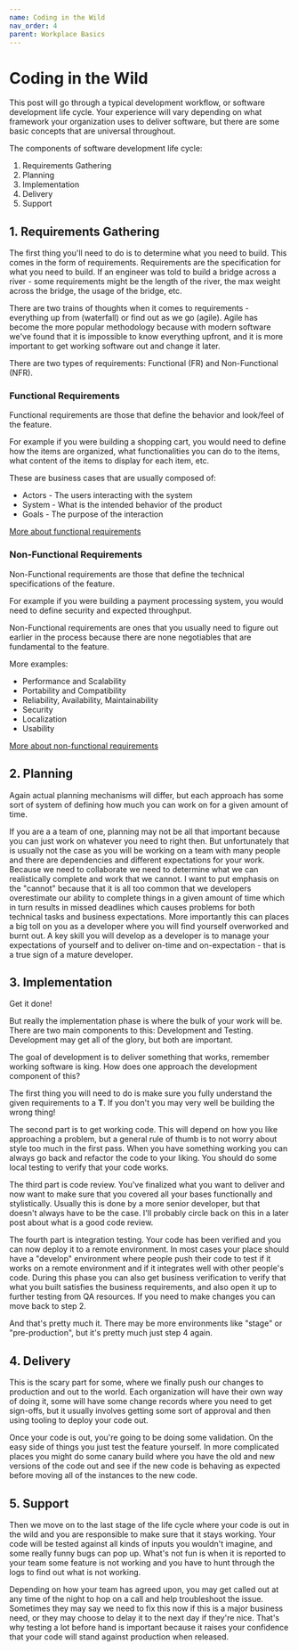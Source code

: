 ```yaml
---
name: Coding in the Wild
nav_order: 4
parent: Workplace Basics
---
```


# Coding in the Wild

This post will go through a typical development workflow, or software development life cycle. Your experience will vary depending on what framework your organization uses to deliver software, but there are some basic concepts that are universal throughout.

The components of software development life cycle:

1. Requirements Gathering
2. Planning
3. Implementation
4. Delivery
5. Support

## 1. Requirements Gathering

The first thing you'll need to do is to determine what you need to build. This comes in the form of requirements. Requirements are the specification for what you need to build. If an engineer was told to build a bridge across a river - some requirements might be the length of the river, the max weight across the bridge, the usage of the bridge, etc.

There are two trains of thoughts when it comes to requirements - everything up from (waterfall) or find out as we go (agile). Agile has become the more popular methodology because with modern software we've found that it is impossible to know everything upfront, and it is more important to get working software out and change it later.

There are two types of requirements: Functional (FR) and Non-Functional (NFR).

### Functional Requirements

Functional requirements are those that define the behavior and look/feel of the feature.

For example if you were building a shopping cart, you would need to define how the items are organized, what functionalities you can do to the items, what content of the items to display for each item, etc. 

These are business cases that are usually composed of:
* Actors - The users interacting with the system
* System - What is the intended behavior of the product
* Goals - The purpose of the interaction

[More about functional requirements](https://www.altexsoft.com/blog/business/functional-and-non-functional-requirements-specification-and-types/)

### Non-Functional Requirements

Non-Functional requirements are those that define the technical specifications of the feature.

For example if you were building a payment processing system, you would need to define security and expected throughput.

Non-Functional requirements are ones that you usually need to figure out earlier in the process because there are none negotiables that are fundamental to the feature.

More examples:

* Performance and Scalability
* Portability and Compatibility
* Reliability, Availability, Maintainability
* Security
* Localization
* Usability

[More about non-functional requirements](https://www.altexsoft.com/blog/non-functional-requirements/)

## 2. Planning

Again actual planning mechanisms will differ, but each approach has some sort of system of defining how much you can work on for a given amount of time.

If you are a a team of one, planning may not be all that important because you can just work on whatever you need to right then. But unfortunately that is usually not the case as you will be working on a team with many people and there are dependencies and different expectations for your work. Because we need to collaborate we need to determine what we can realistically complete and work that we cannot. I want to put emphasis on the "cannot" because that it is all too common that we developers overestimate our ability to complete things in a given amount of time which in turn results in missed deadlines which causes problems for both technical tasks and business expectations. More importantly this can places a big toll on you as a developer where you will find yourself overworked and burnt out. A key skill you will develop as a developer is to manage your expectations of yourself and to deliver on-time and on-expectation - that is a true sign of a mature developer.

## 3. Implementation

Get it done!

But really the implementation phase is where the bulk of your work will be. There are two main components to this: Development and Testing. Development may get all of the glory, but both are important.

The goal of development is to deliver something that works, remember working software is king. How does one approach the development component of this?

The first thing you will need to do is make sure you fully understand the given requirements to a __T__. If you don't you may very well be building the wrong thing!

The second part is to get working code. This will depend on how you like approaching a problem, but a general rule of thumb is to not worry about style too much in the first pass. When you have something working you can always go back and refactor the code to your liking. You should do some local testing to verify that your code works.

The third part is code review. You've finalized what you want to deliver and now want to make sure that you covered all your bases functionally and stylistically. Usually this is done by a more senior developer, but that doesn't always have to be the case. I'll probably circle back on this in a later post about what is a good code review.

The fourth part is integration testing. Your code has been verified and you can now deploy it to a remote environment. In most cases your place should have a "develop" environment where people push their code to test if it works on a remote environment and if it integrates well with other people's code. During this phase you can also get business verification to verify that what you built satisfies the business requirements, and also open it up to further testing from QA resources. If you need to make changes you can move back to step 2.

And that's pretty much it. There may be more environments like "stage" or "pre-production", but it's pretty much just step 4 again.

## 4. Delivery

This is the scary part for some, where we finally push our changes to production and out to the world. Each organization will have their own way of doing it, some will have some change records where you need to get sign-offs, but it usually involves getting some sort of approval and then using tooling to deploy your code out.

Once your code is out, you're going to be doing some validation. On the easy side of things you just test the feature yourself. In more complicated places you might do some canary build where you have the old and new versions of the code out and see if the new code is behaving as expected before moving all of the instances to the new code.

## 5. Support

Then we move on to the last stage of the life cycle where your code is out in the wild and you are responsible to make sure that it stays working. Your code will be tested against all kinds of inputs you wouldn't imagine, and some really funny bugs can pop up. What's not fun is when it is reported to your team some feature is not working and you have to hunt through the logs to find out what is not working.

Depending on how your team has agreed upon, you may get called out at any time of the night to hop on a call and help troubleshoot the issue. Sometimes they may say we need to fix this now if this is a major business need, or they may choose to delay it to the next day if they're nice. That's why testing a lot before hand is important because it raises your confidence that your code will stand against production when released.
